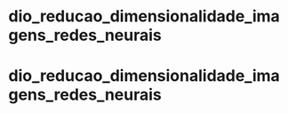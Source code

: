 # dio_reducao_dimensionalidade_imagens_redes_neurais
# dio_reducao_dimensionalidade_imagens_redes_neurais
